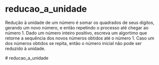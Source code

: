 # reducao_a_unidade

<p> Redução à unidade de um número é somar os quadrados de seus dígitos, gerando um novo número, e então repetindo o processo até chegar ao número 1. 
Dado um número inteiro positivo, escreva um algortimo que retorne a sequência dos novos números obtidos até o número 1. 
Caso um dos números obtidos se repita, então o número inicial não pode ser reduzido à unidade.<p>
# reducao_a_unidade
